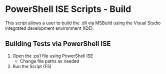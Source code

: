 ﻿# PowerShell ISE Scripts - Build
This script allows a user to build the .dll via MSBuild using the Visual Studio integrated development environment (IDE).

## Building Tests via PowerShell ISE
1. Open the .ps1 file using PowerShell ISE
   - Change file paths as needed  
2. Run the Script (F5)